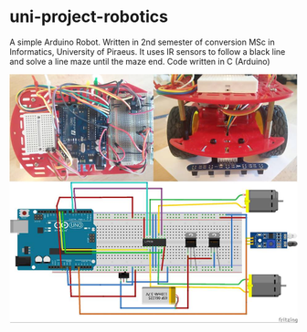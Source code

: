 # uni-project-robotics
A simple Arduino Robot. Written in 2nd semester of conversion MSc in Informatics, University of Piraeus.
It uses IR sensors to follow a black line and solve a line maze until the maze end.
Code written in C (Arduino)

![Robot Schematic](https://github.com/kziovas/uni-project-robotics/blob/main/Robot_Shematic.jpg)
